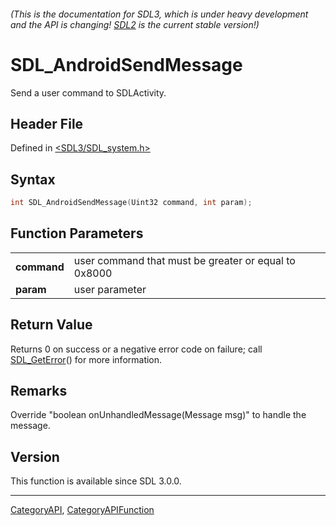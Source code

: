 ###### (This is the documentation for SDL3, which is under heavy development and the API is changing! [SDL2](https://wiki.libsdl.org/SDL2/) is the current stable version!)
# SDL_AndroidSendMessage

Send a user command to SDLActivity.

## Header File

Defined in [<SDL3/SDL_system.h>](https://github.com/libsdl-org/SDL/blob/main/include/SDL3/SDL_system.h)

## Syntax

```c
int SDL_AndroidSendMessage(Uint32 command, int param);

```

## Function Parameters

|                 |                                                      |
| --------------- | ---------------------------------------------------- |
| **command**     | user command that must be greater or equal to 0x8000 |
| **param**       | user parameter                                       |

## Return Value

Returns 0 on success or a negative error code on failure; call
[SDL_GetError](SDL_GetError)() for more information.

## Remarks

Override "boolean onUnhandledMessage(Message msg)" to handle the message.

## Version

This function is available since SDL 3.0.0.

----
[CategoryAPI](CategoryAPI), [CategoryAPIFunction](CategoryAPIFunction)


